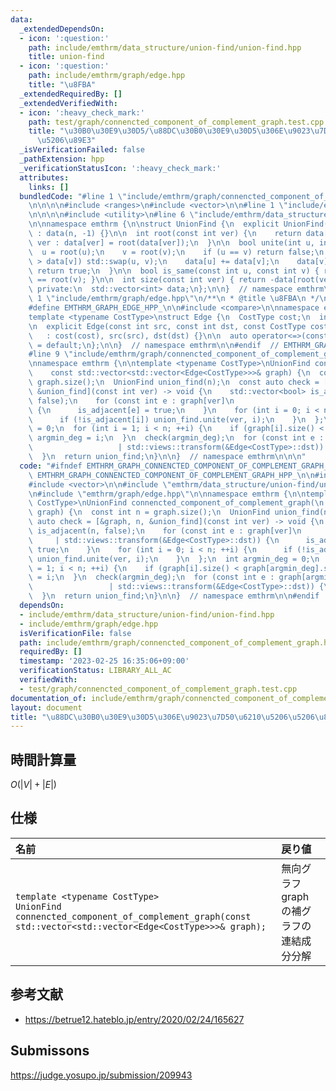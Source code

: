 ```yaml
---
data:
  _extendedDependsOn:
  - icon: ':question:'
    path: include/emthrm/data_structure/union-find/union-find.hpp
    title: union-find
  - icon: ':question:'
    path: include/emthrm/graph/edge.hpp
    title: "\u8FBA"
  _extendedRequiredBy: []
  _extendedVerifiedWith:
  - icon: ':heavy_check_mark:'
    path: test/graph/connencted_component_of_complement_graph.test.cpp
    title: "\u30B0\u30E9\u30D5/\u88DC\u30B0\u30E9\u30D5\u306E\u9023\u7D50\u6210\u5206\
      \u5206\u89E3"
  _isVerificationFailed: false
  _pathExtension: hpp
  _verificationStatusIcon: ':heavy_check_mark:'
  attributes:
    links: []
  bundledCode: "#line 1 \"include/emthrm/graph/connencted_component_of_complement_graph.hpp\"\
    \n\n\n\n#include <ranges>\n#include <vector>\n\n#line 1 \"include/emthrm/data_structure/union-find/union-find.hpp\"\
    \n\n\n\n#include <utility>\n#line 6 \"include/emthrm/data_structure/union-find/union-find.hpp\"\
    \n\nnamespace emthrm {\n\nstruct UnionFind {\n  explicit UnionFind(const int n)\
    \ : data(n, -1) {}\n\n  int root(const int ver) {\n    return data[ver] < 0 ?\
    \ ver : data[ver] = root(data[ver]);\n  }\n\n  bool unite(int u, int v) {\n  \
    \  u = root(u);\n    v = root(v);\n    if (u == v) return false;\n    if (data[u]\
    \ > data[v]) std::swap(u, v);\n    data[u] += data[v];\n    data[v] = u;\n   \
    \ return true;\n  }\n\n  bool is_same(const int u, const int v) { return root(u)\
    \ == root(v); }\n\n  int size(const int ver) { return -data[root(ver)]; }\n\n\
    \ private:\n  std::vector<int> data;\n};\n\n}  // namespace emthrm\n\n\n#line\
    \ 1 \"include/emthrm/graph/edge.hpp\"\n/**\n * @title \u8FBA\n */\n\n#ifndef EMTHRM_GRAPH_EDGE_HPP_\n\
    #define EMTHRM_GRAPH_EDGE_HPP_\n\n#include <compare>\n\nnamespace emthrm {\n\n\
    template <typename CostType>\nstruct Edge {\n  CostType cost;\n  int src, dst;\n\
    \n  explicit Edge(const int src, const int dst, const CostType cost = 0)\n   \
    \   : cost(cost), src(src), dst(dst) {}\n\n  auto operator<=>(const Edge& x) const\
    \ = default;\n};\n\n}  // namespace emthrm\n\n#endif  // EMTHRM_GRAPH_EDGE_HPP_\n\
    #line 9 \"include/emthrm/graph/connencted_component_of_complement_graph.hpp\"\n\
    \nnamespace emthrm {\n\ntemplate <typename CostType>\nUnionFind connencted_component_of_complement_graph(\n\
    \    const std::vector<std::vector<Edge<CostType>>>& graph) {\n  const int n =\
    \ graph.size();\n  UnionFind union_find(n);\n  const auto check = [&graph, n,\
    \ &union_find](const int ver) -> void {\n    std::vector<bool> is_adjacent(n,\
    \ false);\n    for (const int e : graph[ver]\n                     | std::views::transform(&Edge<CostType>::dst))\
    \ {\n      is_adjacent[e] = true;\n    }\n    for (int i = 0; i < n; ++i) {\n\
    \      if (!is_adjacent[i]) union_find.unite(ver, i);\n    }\n  };\n  int argmin_deg\
    \ = 0;\n  for (int i = 1; i < n; ++i) {\n    if (graph[i].size() < graph[argmin_deg].size())\
    \ argmin_deg = i;\n  }\n  check(argmin_deg);\n  for (const int e : graph[argmin_deg]\n\
    \                   | std::views::transform(&Edge<CostType>::dst)) {\n    check(e);\n\
    \  }\n  return union_find;\n}\n\n}  // namespace emthrm\n\n\n"
  code: "#ifndef EMTHRM_GRAPH_CONNENCTED_COMPONENT_OF_COMPLEMENT_GRAPH_HPP_\n#define\
    \ EMTHRM_GRAPH_CONNENCTED_COMPONENT_OF_COMPLEMENT_GRAPH_HPP_\n\n#include <ranges>\n\
    #include <vector>\n\n#include \"emthrm/data_structure/union-find/union-find.hpp\"\
    \n#include \"emthrm/graph/edge.hpp\"\n\nnamespace emthrm {\n\ntemplate <typename\
    \ CostType>\nUnionFind connencted_component_of_complement_graph(\n    const std::vector<std::vector<Edge<CostType>>>&\
    \ graph) {\n  const int n = graph.size();\n  UnionFind union_find(n);\n  const\
    \ auto check = [&graph, n, &union_find](const int ver) -> void {\n    std::vector<bool>\
    \ is_adjacent(n, false);\n    for (const int e : graph[ver]\n                \
    \     | std::views::transform(&Edge<CostType>::dst)) {\n      is_adjacent[e] =\
    \ true;\n    }\n    for (int i = 0; i < n; ++i) {\n      if (!is_adjacent[i])\
    \ union_find.unite(ver, i);\n    }\n  };\n  int argmin_deg = 0;\n  for (int i\
    \ = 1; i < n; ++i) {\n    if (graph[i].size() < graph[argmin_deg].size()) argmin_deg\
    \ = i;\n  }\n  check(argmin_deg);\n  for (const int e : graph[argmin_deg]\n  \
    \                 | std::views::transform(&Edge<CostType>::dst)) {\n    check(e);\n\
    \  }\n  return union_find;\n}\n\n}  // namespace emthrm\n\n#endif  // EMTHRM_GRAPH_CONNENCTED_COMPONENT_OF_COMPLEMENT_GRAPH_HPP_\n"
  dependsOn:
  - include/emthrm/data_structure/union-find/union-find.hpp
  - include/emthrm/graph/edge.hpp
  isVerificationFile: false
  path: include/emthrm/graph/connencted_component_of_complement_graph.hpp
  requiredBy: []
  timestamp: '2023-02-25 16:35:06+09:00'
  verificationStatus: LIBRARY_ALL_AC
  verifiedWith:
  - test/graph/connencted_component_of_complement_graph.test.cpp
documentation_of: include/emthrm/graph/connencted_component_of_complement_graph.hpp
layout: document
title: "\u88DC\u30B0\u30E9\u30D5\u306E\u9023\u7D50\u6210\u5206\u5206\u89E3"
---
```



## 時間計算量

$O(\lvert V \rvert + \lvert E \rvert)$


## 仕様

|名前|戻り値|
|:--|:--|
|`template <typename CostType>`<br>`UnionFind connencted_component_of_complement_graph(const std::vector<std::vector<Edge<CostType>>>& graph);`|無向グラフ $\mathrm{graph}$ の補グラフの連結成分分解|


## 参考文献

- https://betrue12.hateblo.jp/entry/2020/02/24/165627


## Submissons

https://judge.yosupo.jp/submission/209943
